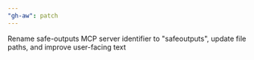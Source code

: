 ```yaml
---
"gh-aw": patch
---
```


Rename safe-outputs MCP server identifier to "safeoutputs", update file paths, and improve user-facing text
